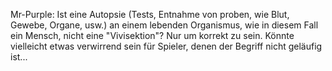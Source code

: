 Mr-Purple: Ist eine Autopsie (Tests, Entnahme von proben, wie Blut,
Gewebe, Organe, usw.) an einem lebenden Organismus, wie in diesem Fall
ein Mensch, nicht eine "Vivisektion"? Nur um korrekt zu sein. Könnte
vielleicht etwas verwirrend sein für Spieler, denen der Begriff nicht
geläufig ist...